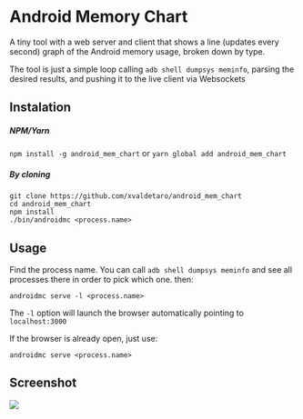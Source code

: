 # Android Memory Chart
A tiny tool with a web server and client that shows a line (updates every second) graph of the Android memory usage, broken down by type.

The tool is just a simple loop calling `adb shell dumpsys meminfo`, parsing the desired results, and pushing it to the live client via Websockets

## Instalation
##### NPM/Yarn
`npm install -g android_mem_chart`
or
`yarn global add android_mem_chart`

##### By cloning
```
git clone https://github.com/xvaldetaro/android_mem_chart
cd android_mem_chart
npm install
./bin/androidmc <process.name>
```

## Usage
Find the process name. You can call `adb shell dumpsys meminfo` and see all processes there in order to pick which one.
then:

`androidmc serve -l <process.name>`

The `-l` option will launch the browser automatically pointing to `localhost:3000`

If the browser is already open, just use:

`androidmc serve <process.name>`

## Screenshot
![](https://github.com/xvaldetaro/android_mem_chart/blob/screenshots/screenshots/amc_animate.gif?raw=true)
